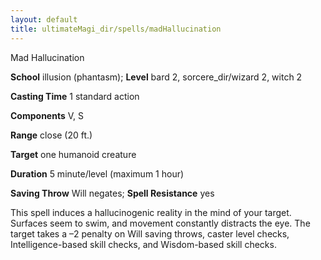 ```yaml
---
layout: default
title: ultimateMagi_dir/spells/madHallucination
---
```

Mad Hallucination

**School** illusion (phantasm); **Level** bard 2, sorcere_dir/wizard 2, witch 2

**Casting Time** 1 standard action

**Components** V, S

**Range** close (20 ft.)

**Target** one humanoid creature

**Duration** 5 minute/level (maximum 1 hour)

**Saving Throw** Will negates; **Spell Resistance** yes

This spell induces a hallucinogenic reality in the mind of your target. Surfaces seem to swim, and movement constantly distracts the eye. The target takes a –2 penalty on Will saving throws, caster level checks, Intelligence-based skill checks, and Wisdom-based skill checks.

